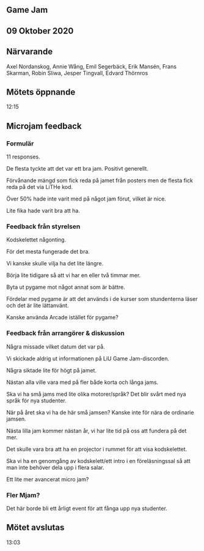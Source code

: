 ## Game Jam
## 09 Oktober 2020

## Närvarande
Axel Nordanskog, Annie Wång, Emil Segerbäck, Erik Mansén, Frans Skarman, Robin Sliwa, Jesper Tingvall, Edvard Thörnros

## Mötets öppnande
12:15

## Microjam feedback
### Formulär
11 responses.

De flesta tyckte att det var ett bra jam. Positivt generellt.

Förvånande mängd som fick reda på jamet från posters men de flesta fick reda på det via LiTHe kod.

Över 50% hade inte varit med på något jam förut, vilket är nice.

Lite fika hade varit bra att ha.

### Feedback från styrelsen
Kodskelettet någonting.

För det mesta fungerade det bra.

Vi kanske skulle vilja ha det lite längre.

Börja lite tidigare så att vi har en eller två timmar mer.

Byta ut pygame mot något annat som är bättre.

Fördelar med pygame är att det används i de kurser som stundenterna läser och det är lite lättanvänt.

Kanske använda Arcade istället för pygame?

### Feedback från arrangörer & diskussion

Några missade vilket datum det var på.

Vi skickade aldrig ut informationen på LiU Game Jam-discorden.

Några siktade lite för högt på jamet.

Nästan alla ville vara med på fler både korta och långa jams.

Ska vi ha små jams med lite olika motorer/språk? Det blir svårt med nya språk för nya studenter.

När på året ska vi ha de här små jamsen? Kanske inte för nära de ordinarie jamsen.

Nästa lilla jam kommer nästan år, vi har lite tid på oss att fundera på det mer.

Det skulle vara bra att ha en projector i rummet för att visa kodskelettet.

Ska vi ha en genomgång av kodskelett/ett intro i en föreläsningssal så att man inte behöver dela upp i flera salar.

Ett lite mer avancerat micro jam?

### Fler Mjam?
Det här borde bli ett årligt event för att fånga upp nya studenter.

## Mötet avslutas
13:03
